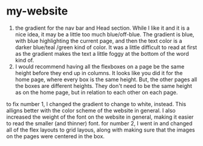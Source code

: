 # my-website
1. the gradient for the nav bar and Head section. While I like it and it is a nice idea, it may be a little too much blue/off-blue. The gradient is blue, with blue highlighting the current page, and then the text color is a darker blue/teal /green kind of color. It was a little difficult to read at first as the gradient makes the text a little foggy at the bottom of the word kind of.
2. I would recommend having all the flexboxes on a page be the same height before they end up in columns. It looks like you did it for the home page, where every box is the same height. But, the other pages all the boxes are different heights. They don't need to be the same height as on the home page, but in relation to each other on each page.


to fix number 1, I changed the gradient to change to white, instead. This alligns better with the color scheme of the website in general. I also increased the weight of the font on the website in general, making it easier to read the smaller (and thinner) font.
for number 2, I went in and changed all of the flex layouts to grid layous, along with making sure that the images on the pages were centered in the box. 